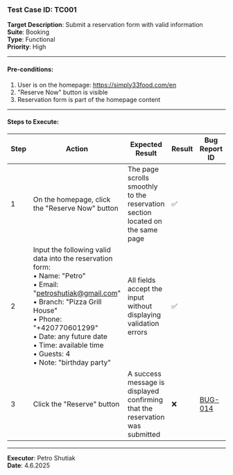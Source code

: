 ### Test Case ID: TC001  
**Target Description**: Submit a reservation form with valid information  
**Suite**: Booking  
**Type**: Functional  
**Priority**: High  

---

#### Pre-conditions:
1. User is on the homepage: https://simply33food.com/en  
2. "Reserve Now" button is visible  
3. Reservation form is part of the homepage content  

---

#### Steps to Execute:

| Step | Action | Expected Result | Result | Bug Report ID |
|------|--------|------------------|--------|----------------|
| 1 | On the homepage, click the "Reserve Now" button | The page scrolls smoothly to the reservation section located on the same page | ✅ |                |
| 2 | Input the following valid data into the reservation form:<br>• Name: "Petro"<br>• Email: "petroshutiak@gmail.com"<br>• Branch: "Pizza Grill House"<br>• Phone: "+420770601299"<br>• Date: any future date<br>• Time: available time<br>• Guests: 4<br>• Note: "birthday party" | All fields accept the input without displaying validation errors | ✅ |                |
| 3 | Click the "Reserve" button | A success message is displayed confirming that the reservation was submitted | ❌ |<a href='https://github.com/shutiak/simply33-qa-portfolio/blob/main/bug-reports/bugs/bug14.md'>BUG-014</a>                |

---

**Executor**: Petro Shutiak  
**Date**: 4.6.2025  
 
